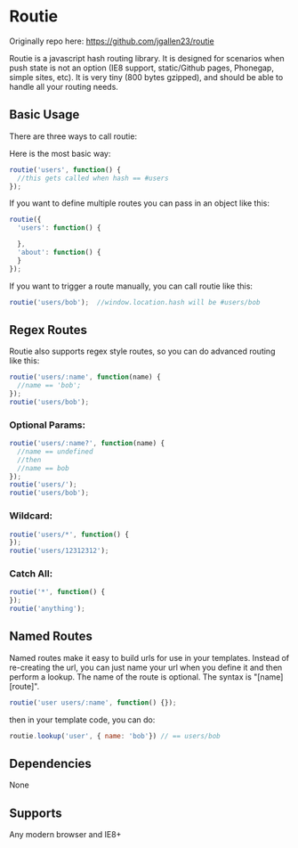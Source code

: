 # Routie

Originally repo here: https://github.com/jgallen23/routie


Routie is a javascript hash routing library.  It is designed for scenarios when push state is not an option (IE8 support, static/Github pages, Phonegap, simple sites, etc). It is very tiny (800 bytes gzipped), and should be able to handle all your routing needs.

## Basic Usage

There are three ways to call routie:

Here is the most basic way:

```js
routie('users', function() {
  //this gets called when hash == #users
});
```

If you want to define multiple routes you can pass in an object like this:

```js
routie({
  'users': function() {

  },
  'about': function() {
  }
});
```

If you want to trigger a route manually, you can call routie like this:

```js
routie('users/bob');  //window.location.hash will be #users/bob
```

## Regex Routes

Routie also supports regex style routes, so you can do advanced routing like this:

```js
routie('users/:name', function(name) {
  //name == 'bob';
});
routie('users/bob');
```

### Optional Params:
```js
routie('users/:name?', function(name) {
  //name == undefined
  //then
  //name == bob
});
routie('users/');
routie('users/bob');
```

### Wildcard:
```js
routie('users/*', function() {
});
routie('users/12312312');
```

### Catch All:
```js
routie('*', function() {
});
routie('anything');
```

## Named Routes

Named routes make it easy to build urls for use in your templates.  Instead of re-creating the url, you can just name your url when you define it and then perform a lookup.  The name of the route is optional.  The syntax is "\[name\] \[route\]".

```js
routie('user users/:name', function() {});
```

then in your template code, you can do:

```js
routie.lookup('user', { name: 'bob'}) // == users/bob
```


## Dependencies

None

## Supports

Any modern browser and IE8+
